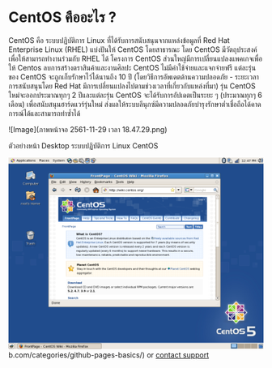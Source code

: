 # CentOS คืออะไร ?

CentOS คือ ระบบปฏิบัติการ Linux ที่ได้รับการสนับสนุนจากแหล่งข้อมูลที่ Red Hat Enterprise Linux (RHEL) แบ่งปันให้ CentOS โดยสาธารณะ 
โดย CentOS มีวัตถุประสงค์เพื่อให้สามารถทำงานร่วมกับ RHEL ได้ โครงการ CentOS ส่วนใหญ่มีการเปลี่ยนแปลงแพคเกจเพื่อให้ Centos ลบการสร้างตราสินค้าและงานศิลปะ CentOS 
ไม่มีค่าใช้จ่ายและแจกจ่ายฟรี แต่ละรุ่นของ CentOS จะถูกเก็บรักษาไว้ได้นานถึง 10 ปี 
(โดยวิธีการอัพเดตด้านความปลอดภัย - ระยะเวลาการสนับสนุนโดย Red Hat มีการเปลี่ยนแปลงไปตามช่วงเวลาที่เกี่ยวกับแหล่งที่มา) 
รุ่น CentOS ใหม่จะออกประมาณทุกๆ 2 ปีและแต่ละรุ่น CentOS จะได้รับการอัปเดตเป็นระยะ ๆ (ประมาณทุกๆ 6 เดือน) เพื่อสนับสนุนฮาร์ดแวร์รุ่นใหม่ 
ส่งผลให้ระบบลีนุกซ์มีความปลอดภัยบำรุงรักษาต่ำเชื่อถือได้คาดการณ์ได้และสามารถทำซ้ำได้

![Image](ภาพหน้าจอ 2561-11-29 เวลา 18.47.29.png)

ตัวอย่างหน้า Desktop ระบบปฏิบัติการ Linux CentOS

![Image](screenshot-centos.png)b.com/categories/github-pages-basics/) or [contact support](https://github.com/contact)
